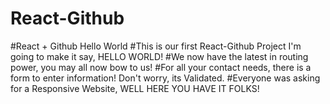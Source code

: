 # React-Github
#React + Github Hello World
#This is our first React-Github Project I'm going to make it say, HELLO WORLD!
#We now have the latest in routing power, you may all now bow to us!
#For all your contact needs, there is a form to enter information! Don't worry, its Validated.
#Everyone was asking for a Responsive Website, WELL HERE YOU HAVE IT FOLKS!